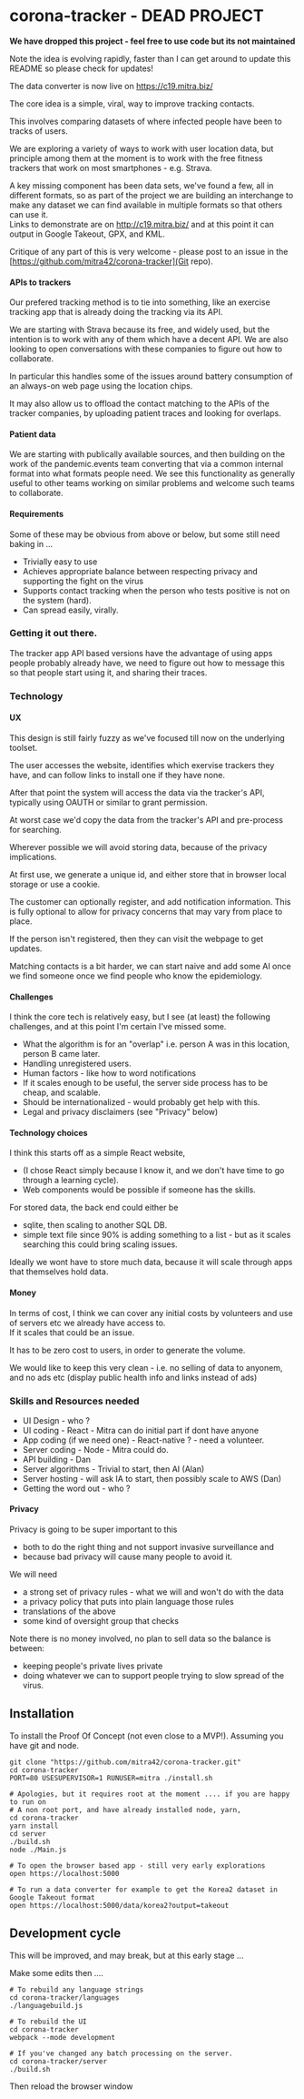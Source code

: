 # corona-tracker - DEAD PROJECT

**We have dropped this project - feel free to use code but its not maintained**

Note the idea is evolving rapidly, faster than I can get around to update this README
so please check for updates! 

The data converter is now live on https://c19.mitra.biz/ 

The core idea is a simple, viral, way to improve tracking contacts. 

This involves comparing datasets of where infected people have been to tracks of users. 

We are exploring a variety of ways to work with user location data, 
but principle among them at the moment is to work with the free fitness trackers that work on most smartphones - e.g. Strava.

A key missing component has been data sets, we've found a few, all in different formats,
so as part of the project we are building an interchange to make any dataset we can find
available in multiple formats so that others can use it.  
Links to demonstrate are on http://c19.mitra.biz/
and at this point it can output in Google Takeout, GPX, and KML.

Critique of any part of this is very welcome - please post to an issue in 
the [https://github.com/mitra42/corona-tracker](Git repo).

#### APIs to trackers

Our prefered tracking method is to tie into something, like an exercise tracking app that is
already doing the tracking via its API. 

We are starting with Strava because its free, and widely used, but the intention is to
work with any of them which have a decent API. 
We are also looking to open conversations with these companies to figure out how to 
collaborate. 

In particular this handles some of the issues around battery consumption
of an always-on web page using the location chips. 

It may also allow us to offload the contact matching to the APIs of the tracker companies, 
by uploading patient traces and looking for overlaps. 

#### Patient data

We are starting with publically available sources, and then building on the work of the pandemic.events
team converting that via a common internal format into what formats people need.
We see this functionality as generally useful to other teams working on similar problems
and welcome such teams to collaborate. 

#### Requirements 

Some of these may be obvious from above or below, but some still need baking in ...

* Trivially easy to use
* Achieves appropriate balance between respecting privacy and supporting the fight on the virus
* Supports contact tracking when the person who tests positive is not on the system (hard). 
* Can spread easily, virally. 

### Getting it out there.

The tracker app API based versions have the advantage of using apps people probably 
already have, we need to figure out how to message this so that people start using it, 
and sharing their traces. 

### Technology

#### UX 

This design is still fairly fuzzy as we've focused till now on the underlying toolset.

The user accesses the website, identifies which exervise trackers they have, 
and can follow links to install one if they have none. 

After that point the system will access the data via the tracker's API, 
typically using OAUTH or similar to grant permission. 

At worst case we'd copy the data from the tracker's API and pre-process for searching.

Wherever possible we will avoid storing data, because of the privacy implications. 

At first use, we generate a unique id, 
and either store that in browser local storage or use a cookie.

The customer can optionally register, and add notification information. 
This is fully optional to allow for privacy concerns that may vary from place to place.

If the person isn't registered, then they can visit the webpage to get updates.

Matching contacts is a bit harder, we can start naive 
and add some AI once we find someone once we find people who know the epidemiology.

#### Challenges

I think the core tech is relatively easy, 
but I see (at least) the following challenges, 
and at this point I'm certain I've missed some.

* What the algorithm is for an "overlap" i.e. person A was in this location, 
  person B came later.
* Handling unregistered users.
* Human factors - like how to word notifications
* If it scales enough to be useful, the server side process has to be cheap,
  and scalable. 
* Should be internationalized - would probably get help with this. 
* Legal and privacy disclaimers (see "Privacy" below)

#### Technology choices

I think this starts off as a simple React website, 

* (I chose React simply because I know it, and we don't have time to go through 
a learning cycle). 
* Web components would be possible if someone has the skills.

For stored data, the back end could either be
* sqlite, then scaling to another SQL DB.
* simple text file since 90% is adding something to a list - 
  but as it scales searching this could bring scaling issues.

Ideally we wont have to store much data, because it will scale through apps 
that themselves hold data. 

#### Money

In terms of cost, I think we can cover any initial costs by volunteers
and use of servers etc we already have access to.  
If it scales that could be an issue.

It has to be zero cost to users, in order to generate the volume.

We would like to keep this very clean - i.e. no selling of data to anyonem, 
and no ads etc (display public health info and links instead of ads)

### Skills and Resources needed

* UI Design - who ?
* UI coding - React - Mitra can do initial part if dont have anyone
* App coding (if we need one) - React-native ? - need a volunteer.
* Server coding - Node - Mitra could do.
* API building - Dan 
* Server algorithms - Trivial to start, then AI (Alan)
* Server hosting - will ask IA to start, then possibly scale to AWS (Dan)
* Getting the word out - who ?

#### Privacy

Privacy is going to be super important to this 
- both to do the right thing and not support invasive surveillance and 
- because bad privacy will cause many people to avoid it. 

We will need 
* a strong set of privacy rules - what we will and won't do with the data
* a privacy policy that puts into plain language those rules
* translations of the above
* some kind of oversight group that checks

Note there is no money involved, no plan to sell data so the balance is between:
- keeping people's private lives private
- doing whatever we can to support people trying to slow spread of the virus.

## Installation

To install the Proof Of Concept (not even close to a MVP!). 
Assuming you have git and node.
```
git clone "https://github.com/mitra42/corona-tracker.git"
cd corona-tracker
PORT=80 USESUPERVISOR=1 RUNUSER=mitra ./install.sh

# Apologies, but it requires root at the moment .... if you are happy to run on
# A non root port, and have already installed node, yarn, 
cd corona-tracker
yarn install
cd server 
./build.sh
node ./Main.js

# To open the browser based app - still very early explorations
open https://localhost:5000 

# To run a data converter for example to get the Korea2 dataset in Google Takeout format
open https://localhost:5000/data/korea2?output=takeout
```

## Development cycle
This will be improved, and may break, but at this early stage ... 

Make some edits then ....
```
# To rebuild any language strings
cd corona-tracker/languages
./languagebuild.js

# To rebuild the UI
cd corona-tracker
webpack --mode development

# If you've changed any batch processing on the server.
cd corona-tracker/server
./build.sh
```
Then reload the browser window
 

